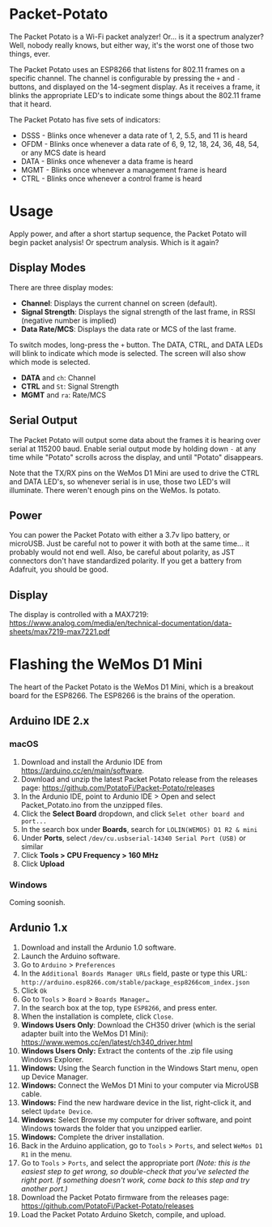 # Packet-Potato

The Packet Potato is a Wi-Fi packet analyzer! Or... is it a spectrum analyzer? Well, nobody really knows, but either way, it's the worst one of those two things, ever.

The Packet Potato uses an ESP8266 that listens for 802.11 frames on a specific channel. The channel is configurable by pressing the `+` and `-` buttons, and displayed on the 14-segment display. As it receives a frame, it blinks the appropriate LED's to indicate some things about the 802.11 frame that it heard.

The Packet Potato has five sets of indicators:
* DSSS - Blinks once whenever a data rate of 1, 2, 5.5, and 11 is heard
* OFDM - Blinks once whenever a data rate of 6, 9, 12, 18, 24, 36, 48, 54, or any MCS date is heard
* DATA - Blinks once whenever a data frame is heard
* MGMT - Blinks once whenever a management frame is heard
* CTRL - Blinks once whenever a control frame is heard

# Usage

Apply power, and after a short startup sequence, the Packet Potato will begin packet analysis! Or spectrum analysis. Which is it again?

## Display Modes

There are three display modes:
- **Channel**: Displays the current channel on screen (default).
- **Signal Strength**: Displays the signal strength of the last frame, in RSSI (negative number is implied)
- **Data Rate/MCS**: Displays the data rate or MCS of the last frame.

To switch modes, long-press the `+` button. The DATA, CTRL, and DATA LEDs will blink to indicate which mode is selected. The screen will also show which mode is selected.

- **DATA** and `ch`: Channel
- **CTRL** and `St`: Signal Strength
- **MGMT** and `ra`: Rate/MCS

## Serial Output

The Packet Potato will output some data about the frames it is hearing over serial at 115200 baud. Enable serial output mode by holding down `-` at any time while "Potato" scrolls across the display, and until "Potato" disappears.

Note that the TX/RX pins on the WeMos D1 Mini are used to drive the CTRL and DATA LED's, so whenever serial is in use, those two LED's will illuminate. There weren't enough pins on the WeMos. Is potato.

## Power

You can power the Packet Potato with either a 3.7v lipo battery, or microUSB. Just be careful not to power it with both at the same time... it probably would not end well. Also, be careful about polarity, as JST connectors don't have standardized polarity. If you get a battery from Adafruit, you should be good.

## Display

The display is controlled with a MAX7219: https://www.analog.com/media/en/technical-documentation/data-sheets/max7219-max7221.pdf

# Flashing the WeMos D1 Mini

The heart of the Packet Potato is the WeMos D1 Mini, which is a breakout board for the ESP8266. The ESP8266 is the brains of the operation.

## Arduino IDE 2.x

### macOS

1. Download and install the Ardunio IDE from https://arduino.cc/en/main/software.
2. Download and unzip the latest Packet Potato release from the releases page: https://github.com/PotatoFi/Packet-Potato/releases
3. In the Ardunio IDE, point to Ardunio IDE > Open and select Packet_Potato.ino from the unzipped files.
4. Click the **Select Board** dropdown, and click `Selet other board and port...`
5. In the search box under **Boards**, search for `LOLIN(WEMOS) D1 R2 & mini`
5. Under **Ports**, select `/dev/cu.usbserial-14340 Serial Port (USB)` or similar
6. Click **Tools > CPU Frequency > 160 MHz**
6. Click **Upload**

### Windows

Coming soonish.

## Ardunio 1.x

1. Download and install the Ardunio 1.0 software.
2. Launch the Arduino software.
3. Go to `Arduino` > `Preferences`
4. In the `Additional Boards Manager URLs` field, paste or type this URL:
`http://arduino.esp8266.com/stable/package_esp8266com_index.json`
5. Click `Ok`
6. Go to `Tools` > `Board` > `Boards Manager…`
7. In the search box at the top, type `ESP8266`, and press enter.
8. When the installation is complete, click `Close`.
9. **Windows Users Only**: Download the CH350 driver (which is the serial adapter built into the WeMos D1 Mini): https://www.wemos.cc/en/latest/ch340_driver.html
10. **Windows Users Only:** Extract the contents of the .zip file using Windows Explorer.
11. **Windows:** Using the Search function in the Windows Start menu, open up Device Manager.
12. **Windows:** Connect the WeMos D1 Mini to your computer via MicroUSB cable.
13. **Windows:** Find the new hardware device in the list, right-click it, and select `Update Device`.
14. **Windows:** Select Browse my computer for driver software, and point Windows towards the folder that you unzipped earlier.
15. **Windows:** Complete the driver installation.
16. Back in the Arduino application, go to `Tools` > `Ports`, and select `WeMos D1 R1` in the menu.
17. Go to `Tools` > `Ports`, and select the appropriate port *(Note: this is the easiest step to get wrong, so double-check that you've selected the right port. If something doesn't work, come back to this step and try another port.)*
18. Download the Packet Potato firmware from the releases page: https://github.com/PotatoFi/Packet-Potato/releases
18. Load the Packet Potato Arduino Sketch, compile, and upload.
